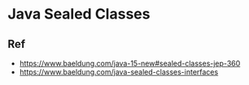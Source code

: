 # Java Sealed Classes


## Ref
* https://www.baeldung.com/java-15-new#sealed-classes-jep-360
* https://www.baeldung.com/java-sealed-classes-interfaces
